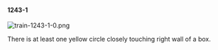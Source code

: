 #### 1243-1
![train-1243-1-0.png](https://github.com/lil-lab/nlvr/raw/master/nlvr/train/images/47/train-1243-1-0.png "train-1243-1-0.png")

There is at least one yellow circle closely touching right wall of a box.